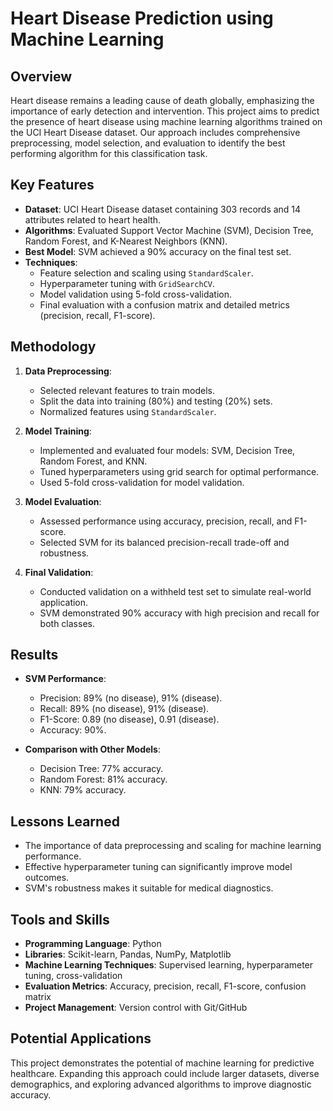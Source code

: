 # Heart Disease Prediction using Machine Learning

## Overview
Heart disease remains a leading cause of death globally, emphasizing the importance of early detection and intervention. This project aims to predict the presence of heart disease using machine learning algorithms trained on the UCI Heart Disease dataset. Our approach includes comprehensive preprocessing, model selection, and evaluation to identify the best performing algorithm for this classification task.

## Key Features
- **Dataset**: UCI Heart Disease dataset containing 303 records and 14 attributes related to heart health.
- **Algorithms**: Evaluated Support Vector Machine (SVM), Decision Tree, Random Forest, and K-Nearest Neighbors (KNN).
- **Best Model**: SVM achieved a 90% accuracy on the final test set.
- **Techniques**:
  - Feature selection and scaling using `StandardScaler`.
  - Hyperparameter tuning with `GridSearchCV`.
  - Model validation using 5-fold cross-validation.
  - Final evaluation with a confusion matrix and detailed metrics (precision, recall, F1-score).

## Methodology
1. **Data Preprocessing**:
   - Selected relevant features to train models.
   - Split the data into training (80%) and testing (20%) sets.
   - Normalized features using `StandardScaler`.

2. **Model Training**:
   - Implemented and evaluated four models: SVM, Decision Tree, Random Forest, and KNN.
   - Tuned hyperparameters using grid search for optimal performance.
   - Used 5-fold cross-validation for model validation.

3. **Model Evaluation**:
   - Assessed performance using accuracy, precision, recall, and F1-score.
   - Selected SVM for its balanced precision-recall trade-off and robustness.

4. **Final Validation**:
   - Conducted validation on a withheld test set to simulate real-world application.
   - SVM demonstrated 90% accuracy with high precision and recall for both classes.

## Results
- **SVM Performance**:
  - Precision: 89% (no disease), 91% (disease).
  - Recall: 89% (no disease), 91% (disease).
  - F1-Score: 0.89 (no disease), 0.91 (disease).
  - Accuracy: 90%.

- **Comparison with Other Models**:
  - Decision Tree: 77% accuracy.
  - Random Forest: 81% accuracy.
  - KNN: 79% accuracy.

## Lessons Learned
- The importance of data preprocessing and scaling for machine learning performance.
- Effective hyperparameter tuning can significantly improve model outcomes.
- SVM's robustness makes it suitable for medical diagnostics.

## Tools and Skills
- **Programming Language**: Python
- **Libraries**: Scikit-learn, Pandas, NumPy, Matplotlib
- **Machine Learning Techniques**: Supervised learning, hyperparameter tuning, cross-validation
- **Evaluation Metrics**: Accuracy, precision, recall, F1-score, confusion matrix
- **Project Management**: Version control with Git/GitHub

## Potential Applications
This project demonstrates the potential of machine learning for predictive healthcare. Expanding this approach could include larger datasets, diverse demographics, and exploring advanced algorithms to improve diagnostic accuracy.
